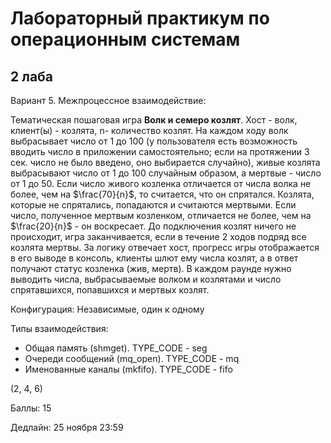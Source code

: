 # Лабораторный практикум по операционным системам #

## 2 лаба ##

Вариант 5. Межпроцессное взаимодействие:

Тематическая пошаговая игра **Волк и семеро козлят**. Хост - волк, клиент(ы) - козлята, n- количество козлят. На каждом ходу волк выбрасывает число от 1 до 100 (у пользователя есть возможность вводить число в приложении самостоятельно; если на протяжении 3 сек. число не было введено, оно выбирается случайно), живые козлята выбрасывают число от 1 до 100 случайным образом, а мертвые - число от 1 до 50. Если число живого козленка отличается от числа волка не более, чем на $\frac{70}{n}$, то считается, что он спрятался. Козлята, которые не спрятались, попадаются и считаются мертвыми. Если число, полученное мертвым козленком, отличается не более, чем на $\frac{20}{n}$ - он воскресает. До подключения козлят ничего не происходит, игра заканчивается, если в течение 2 ходов подряд все козлята мертвы. За логику отвечает хост, прогресс игры отображается в его выводе в консоль, клиенты шлют ему числа козлят, а в ответ получают статус козленка (жив, мертв). В каждом раунде нужно выводить числа, выбрасываемые волком и козлятами и число спрятавшихся, попавшихся и мертвых козлят.

Конфигурация: Независимые, один к одному

Типы взаимодействия: 

- Общая память (shmget). TYPE_CODE - seg
- Очереди сообщений (mq_open). TYPE_CODE - mq
- Именованные каналы (mkfifo). TYPE_CODE - fifo

(2, 4, 6)

Баллы: 15

Дедлайн: 25 ноября 23:59